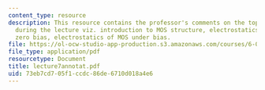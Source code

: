 ```yaml
---
content_type: resource
description: This resource contains the professor's comments on the topics covered
  during the lecture viz. introduction to MOS structure, electrostatics of MOS at
  zero bias, electrostatics of MOS under bias.
file: https://ol-ocw-studio-app-production.s3.amazonaws.com/courses/6-012-microelectronic-devices-and-circuits-fall-2005/73eb7cd705f1ccdc86de6710d018a4e6_lecture7annotat.pdf
file_type: application/pdf
resourcetype: Document
title: lecture7annotat.pdf
uid: 73eb7cd7-05f1-ccdc-86de-6710d018a4e6
---
```

